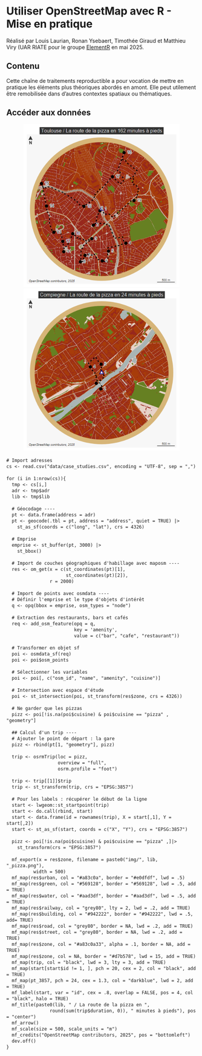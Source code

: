 # Utiliser OpenStreetMap avec R - Mise en pratique

Réalisé par Louis Laurian, Ronan Ysebaert, Timothée Giraud et Matthieu Viry (UAR RIATE pour le groupe [ElementR](https://elementr.gitpages.huma-num.fr/website/apropos.html) en mai 2025.

## Contenu

Cette chaîne de traitements reproductible a pour vocation de mettre en pratique les éléments plus théoriques abordés en amont. 
Elle peut utilement être remobilisée dans d’autres contextes spatiaux ou thématiques. 


## Accéder aux données




<div align="center">
  <a href="Tournée des pizzerias à Toulouse">
    <img src="https://github.com/riatecom/osm-elementr-2025-application/blob/main/img/Toulouse_pizza.png" width="412px"/> 
  </a>
  <a href="Tournée des pizzerias à Compiègne">
    <img src="https://github.com/riatecom/osm-elementr-2025-application/blob/main/img/Compiegne_pizza.png" width="412px"/>
  </a>
</div>

```
# Import adresses
cs <- read.csv("data/case_studies.csv", encoding = "UTF-8", sep = ",")

for (i in 1:nrow(cs)){
  tmp <- cs[i,]
  adr <- tmp$adr
  lib <- tmp$lib
  
  # Géocodage ----
  pt <- data.frame(address = adr)
  pt <- geocode(.tbl = pt, address = "address", quiet = TRUE) |>
    st_as_sf(coords = c("long", "lat"), crs = 4326)
  
  # Emprise
  emprise <- st_buffer(pt, 3000) |>
    st_bbox()
  
  # Import de couches géographiques d'habillage avec maposm ----
  res <- om_get(x = c(st_coordinates(pt)[1],
                      st_coordinates(pt)[2]),
                r = 2000)
  
  # Import de points avec osmdata ----
  # Définir l'emprise et le type d'objets d'intérêt
  q <- opq(bbox = emprise, osm_types = "node")
  
  # Extraction des restaurants, bars et cafés
  req <- add_osm_feature(opq = q,
                         key = 'amenity',
                         value = c("bar", "cafe", "restaurant"))
  
  # Transformer en objet sf
  poi <- osmdata_sf(req)
  poi <- poi$osm_points
  
  # Sélectionner les variables
  poi <- poi[, c("osm_id", "name", "amenity", "cuisine")]

  # Intersection avec espace d'étude
  poi <- st_intersection(poi, st_transform(res$zone, crs = 4326))
  
  # Ne garder que les pizzas
  pizz <- poi[!is.na(poi$cuisine) & poi$cuisine == "pizza" , "geometry"]
  
  ## Calcul d'un trip ----
  # Ajouter le point de départ : la gare
  pizz <- rbind(pt[1, "geometry"], pizz)
  
  trip <- osrmTrip(loc = pizz,
                   overview = "full",
                   osrm.profile = "foot")
  
  trip <- trip[[1]]$trip
  trip <- st_transform(trip, crs = "EPSG:3857")
  
  # Pour les labels : récupérer le début de la ligne
  start <- lwgeom::st_startpoint(trip)
  start <- do.call(rbind, start)
  start <- data.frame(id = rownames(trip), X = start[,1], Y = start[,2])
  start <- st_as_sf(start, coords = c("X", "Y"), crs = "EPSG:3857")
  
  pizz <- poi[!is.na(poi$cuisine) & poi$cuisine == "pizza" ,]|>
    st_transform(crs = "EPSG:3857")
  
  mf_export(x = res$zone, filename = paste0("img/", lib, "_pizza.png"),
          width = 500)
  mf_map(res$urban, col = "#a83c0a", border = "#e0dfdf", lwd = .5)
  mf_map(res$green, col = "#569128", border = "#569128", lwd = .5, add = TRUE)
  mf_map(res$water, col = "#aad3df", border = "#aad3df", lwd = .5, add = TRUE)
  mf_map(res$railway, col = "grey80", lty = 2, lwd = .2, add = TRUE)
  mf_map(res$building, col = "#942222", border = "#942222", lwd = .5, add= TRUE)
  mf_map(res$road, col = "grey80", border = NA, lwd = .2, add = TRUE)
  mf_map(res$street, col = "grey80", border = NA, lwd = .2, add = TRUE)
  mf_map(res$zone, col = "#a83c0a33", alpha = .1, border = NA, add = TRUE)
  mf_map(res$zone, col = NA, border = "#d7b578", lwd = 15, add = TRUE) 
  mf_map(trip, col = "black", lwd = 3, lty = 3, add = TRUE)
  mf_map(start[start$id != 1, ], pch = 20, cex = 2, col = "black", add = TRUE)
  mf_map(pt_3857, pch = 24, cex = 1.3, col = "darkblue", lwd = 2, add = TRUE)
  mf_label(start, var = "id", cex = .8, overlap = FALSE, pos = 4, col = "black", halo = TRUE)
  mf_title(paste0(lib, " / La route de la pizza en ", 
                round(sum(trip$duration, 0)), " minutes à pieds"), pos = "center")
  mf_arrow()
  mf_scale(size = 500, scale_units = "m")
  mf_credits("OpenStreetMap contributors, 2025", pos = "bottomleft")
  dev.off()
}
```